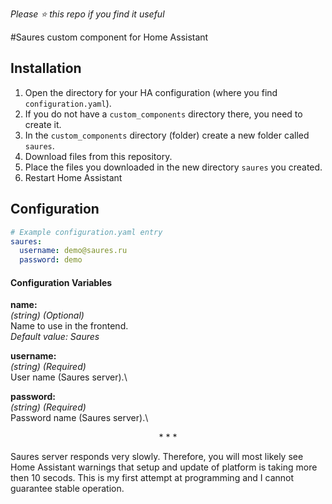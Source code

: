 *Please :star: this repo if you find it useful*

#Saures custom component for Home Assistant

## Installation

1. Open the directory for your HA configuration (where you find `configuration.yaml`).
2. If you do not have a `custom_components` directory there, you need to create it.
3. In the `custom_components` directory (folder) create a new folder called `saures`.
4. Download files from this repository.
5. Place the files you downloaded in the new directory `saures` you created.
6. Restart Home Assistant

## Configuration

```yaml
# Example configuration.yaml entry
saures:
  username: demo@saures.ru
  password: demo
```
#### Configuration Variables

**name:**\
  _(string) (Optional)_\
  Name to use in the frontend.\
  _Default value: Saures_
  
**username:**\
  _(string) (Required)_\
  User name (Saures server).\
  
  **password:**\
  _(string) (Required)_\
  Password name (Saures server).\
  
  <p align="center">* * *</p>
Saures server responds very slowly. Therefore, you will most likely see Home Assistant warnings that setup and update of platform is taking more then 10 secods. This is my first attempt at programming and I cannot guarantee stable operation.
<p align="center"><br>
